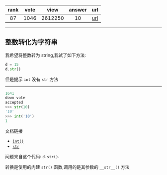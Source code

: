 
| rank | vote | view | answer | url |
|:-:|:-:|:-:|:-:|:-:|
|87|1046|2612250|10| [url](http://stackoverflow.com/questions/961632/converting-integer-to-string-in-python) |
***

## 整数转化为字符串

我希望将整数转为 string,我试了如下方法:

```python
d = 15
d.str()
```

但是提示 `int` 没有 `str` 方法

***

```python
1641
down vote
accepted
>>> str(10)
'10'
>>> int('10')
1
```

文档链接

* [`int()`](https://docs.python.org/2/library/functions.html#int)
* [`str`](https://docs.python.org/2/library/functions.html#str)

问题来自这个代码: `d.str()`.

转换是使用的内建 `str()` 函数,调用的是其参数的 `__str__()` 方法